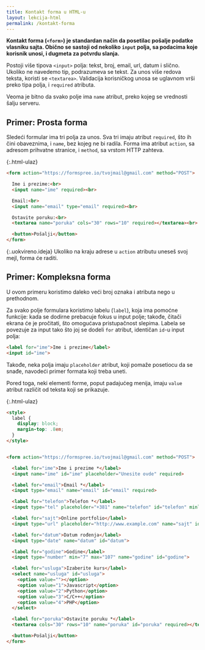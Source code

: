 ```yaml
---
title: Kontakt forma u HTML-u
layout: lekcija-html
permalink: /kontakt-forma
---
```


**Kontakt forma (`<form>`) je standardan način da posetilac pošalje podatke vlasniku sajta. Obično se sastoji od nekoliko `input` polja, sa podacima koje korisnik unosi, i dugmeta za potvrdu slanja.**

Postoji više tipova `<input>` polja: tekst, broj, email, url, datum i slično. Ukoliko ne navedemo tip, podrazumeva se tekst. Za unos više redova teksta, koristi se `<textarea>`. Validacija korisničkog unosa se uglavnom vrši preko tipa polja, i `required` atributa. 

Veoma je bitno da svako polje ima `name` atribut, preko kojeg se vrednosti šalju serveru.

## Primer: Prosta forma

Sledeći formular ima tri polja za unos. Sva tri imaju atribut `required`, što ih čini obaveznima, i `name`, bez kojeg ne bi radila. Forma ima atribut `action`, sa adresom prihvatne stranice, i `method`, sa vrstom HTTP zahteva.

{:.html-ulaz}
```html
<form action="https://formspree.io/tvojmail@gmail.com" method="POST">

  Ime i prezime:<br>
  <input name="ime" required><br>

  Email:<br>
  <input name="email" type="email" required><br>

  Ostavite poruku:<br>
  <textarea name="poruka" cols="30" rows="10" required></textarea><br>

  <button>Pošalji</button>
</form>
```

{:.uokvireno.ideja}
Ukoliko na kraju adrese u `action` atributu uneseš svoj mejl, forma će raditi.

## Primer: Kompleksna forma

U ovom primeru koristimo daleko veći broj oznaka i atributa nego u prethodnom. 

Za svako polje formulara koristimo labelu (`label`), koja ima pomoćne funkcije: kada se dodirne prebacuje fokus u input polje; takođe, čitači ekrana će je pročitati, što omogućava pristupačnost slepima. Labela se povezuje za input tako što joj se dodeli `for` atribut, identičan `id`-u input polja:

```html
<label for="ime">Ime i prezime</label>
<input id="ime">
```

Takođe, neka polja imaju `placeholder` atribut, koji pomaže posetiocu da se snađe, navodeći primer formata koji treba uneti.

Pored toga, neki elementi forme, poput padajućeg menija, imaju `value` atribut različit od teksta koji se prikazuje.
  
{:.html-ulaz}
```html
<style>
  label {
    display: block;
    margin-top: .8em;
  }
</style>


<form action="https://formspree.io/tvojmail@gmail.com" method="POST">

  <label for="ime">Ime i prezime *</label>
  <input name="ime" id="ime" placeholder="Unesite ovde" required>

  <label for="email">Email *</label>
  <input type="email" name="email" id="email" required>

  <label for="telefon">Telefon *</label>
  <input type="tel" placeholder="+381" name="telefon" id="telefon" minlength="9" required>

  <label for="sajt">Online portfolio</label>
  <input type="url" placeholder="http://www.example.com" name="sajt" id="sajt">

  <label for="datum">Datum rođenja</label>
  <input type="date" name="datum" id="datum">

  <label for="godine">Godine</label>
  <input type="number" min="7" max="107" name="godine" id="godine">

  <label for="usluga">Izaberite kurs</label>
  <select name="usluga" id="usluga">
    <option value=""></option>
    <option value="1">Javascript</option>
    <option value="2">Python</option>
    <option value="3">C/C++</option>
    <option value="4">PHP</option>
  </select>

  <label for="poruka">Ostavite poruku *</label>
  <textarea cols="30" rows="10" name="poruka" id="poruka" required></textarea><br>

  <button>Pošalji</button>
</form>
```
